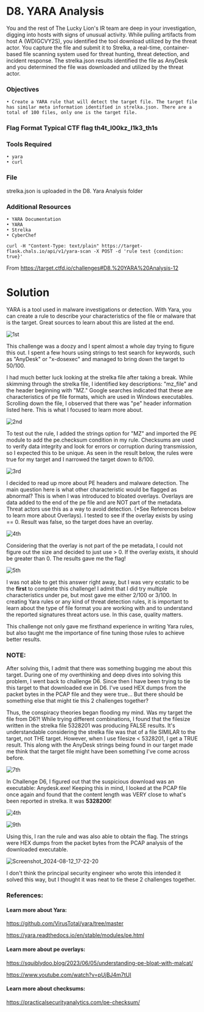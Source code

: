 # D8. YARA Analysis

You and the rest of The Lucky Lion's IR team are deep in your investigation, digging into hosts with signs of unusual activity. While pulling artifacts from host A (WDIGCVY2S), you identified the tool download utilized by the threat actor. You capture the file and submit it to Strelka, a real-time, container-based file scanning system used for threat hunting, threat detection, and incident response. The strelka.json results identified the file as AnyDesk and you determined the file was downloaded and utilized by the threat actor.
### Objectives
	• Create a YARA rule that will detect the target file. The target file has similar meta information identified in strelka.json. There are a total of 100 files, only one is the target file.
### Flag Format Typical CTF flag th4t_l00kz_l1k3_th1s
### Tools Required
	• yara
	• curl
### File
strelka.json is uploaded in the D8. Yara Analysis folder
### Additional Resources
	• YARA Documentation
	• YARA
	• Strelka
	• CyberChef
 ```
curl -H "Content-Type: text/plain" https://target-flask.chals.io/api/v1/yara-scan -X POST -d 'rule test {condition: true}'
```
From <https://target.ctfd.io/challenges#D8.%20YARA%20Analysis-12> 

# Solution

YARA is a tool used in malware investigations  or detection. With Yara, you can create a rule to describe your characteristics of the file or malware that is the target. Great sources to learn about this are listed at the end. 

![1st](https://github.com/user-attachments/assets/807c6a2e-49e4-4507-99c6-95456e17c71d)


This challenge was a doozy and I spent almost a whole day trying to figure this out. I spent a few hours using strings to test search for keywords, such as "AnyDesk" or "x-dosexec" and managed to bring down the target to 50/100. 

I had much better luck looking at the strelka file after taking a break. While skimming through the strelka file, I identified key descriptions: "mz_file" and the header beginning with "MZ." Google searches indicated that these are characteristics of pe file formats, which are used in Windows executables. Scrolling down the file,  I observed that there was "pe" header information listed here. This is what I focused to learn more about. 

![2nd](https://github.com/user-attachments/assets/e3ee5bad-5ff6-4bda-92c1-e2a4e3dde73d)


To test out the rule, I added the strings option  for "MZ" and imported the PE module to add the pe.checksum condition in my rule. Checksums are used to verify data integrity and look for errors or corruption during transmission, so I expected this to be unique. As seen in the result below, the rules were true for my target and I narrowed the target down to 8/100. 

![3rd](https://github.com/user-attachments/assets/0436ed81-5979-4a71-b901-77ee8fe389fe)


I decided to read up more about PE headers and malware detection. The main question here is what other characteristic would be flagged as abnormal?  This is when I was introduced to bloated overlays. Overlays are data added to the end of the pe file and are NOT part of the metadata. Threat actors use this as a way to avoid detection. (*See References below to learn more about Overlays). I tested to see if the overlay exists by using == 0. Result was false, so the target does have an overlay. 

![4th](https://github.com/user-attachments/assets/a3735b6c-5f93-4d81-9cf2-9eb7e0264524)


Considering that the overlay is not part of the pe metadata, I could not figure out the size and decided to just use > 0. If the overlay exists, it should be greater than 0. The results gave me the flag! 

![5th](https://github.com/user-attachments/assets/663da848-ad9d-4b88-86dd-538af3773bea)


I was not able to get this answer right away, but I was very ecstatic to be the **first** to complete this challenge! I admit that I did try multiple characteristics under pe, but most gave me either 2/100 or 3/100. In creating Yara rules or any kind of threat detection rules, it is important to learn about the type of file format you are working with and to understand the reported signatures threat actors use. In this case, quality matters. 

This challenge not only gave me firsthand experience in writing Yara rules, but also taught me the importance of fine tuning those rules to achieve better results. 



### NOTE:

After solving this, I admit that there was something bugging me about this target. During one of my overthinking and deep dives into solving this problem, I went back to challenge D6. Since then I have been trying to tie this target to that downloaded exe in D6. I've used HEX dumps from the packet bytes in the PCAP file and they were true... But there should be something else that might tie this 2 challenges together? 

Thus, the conspiracy theories began flooding my mind. Was my target the file from D6?! While trying different combinations, I found that the filesize written in the strelka file 5328201 was producing FALSE results. It's understandable considering the strelka file was that of a file SIMILAR to the target, not THE target. However, when I use filesize < 5328201, I get a TRUE result. This along with the AnyDesk strings being found in our target made me think that the target file might have been something I've come across before.
 

![7th](https://github.com/user-attachments/assets/bc02c704-bebd-49b5-9140-a59c1648fe16)

In Challenge D6, I figured out that the suspicious download was an executable: Anydesk.exe! Keeping this in mind, I looked at the PCAP file once again and found that the content length was VERY close to what's been reported in strelka. It was **5328200**! 

![4th](https://github.com/user-attachments/assets/409248dc-cb64-4e70-a2a0-8acf42336532)

![9th](https://github.com/user-attachments/assets/5155224a-f9c8-496f-b8e3-622e119e9619)

Using this, I ran the rule and was also able to obtain the flag. The strings were HEX dumps from the packet bytes from the PCAP analysis of the downloaded executable. 

![Screenshot_2024-08-12_17-22-20](https://github.com/user-attachments/assets/1c175c8c-e510-4f03-a229-04e913c63a09)

I don't think the principal security engineer who wrote this intended it solved this way, but I thought it was neat to tie these 2 challenges together. 



### References:

#### Learn more about Yara:

https://github.com/VirusTotal/yara/tree/master

https://yara.readthedocs.io/en/stable/modules/pe.html

#### Learn more about pe overlays:

https://squiblydoo.blog/2023/06/05/understanding-pe-bloat-with-malcat/ 

https://www.youtube.com/watch?v=pUjBJ4m7tUI

#### Learn more about checksums:

https://practicalsecurityanalytics.com/pe-checksum/
